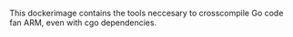 This dockerimage contains the tools neccesary to crosscompile Go code fan ARM, even with cgo dependencies.  

